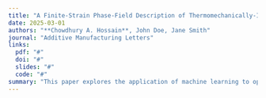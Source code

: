 ```yaml
---
title: "A Finite-Strain Phase-Field Description of Thermomechanically-Induced Fracture in Shape Memory Alloys"
date: 2025-03-01
authors: "**Chowdhury A. Hossain**, John Doe, Jane Smith"
journal: "Additive Manufacturing Letters"
links:
  pdf: "#"
  doi: "#"
  slides: "#"
  code: "#"
summary: "This paper explores the application of machine learning to optimize multi-material 3D printing, achieving improved mechanical performance and reduced print time."
---
```

